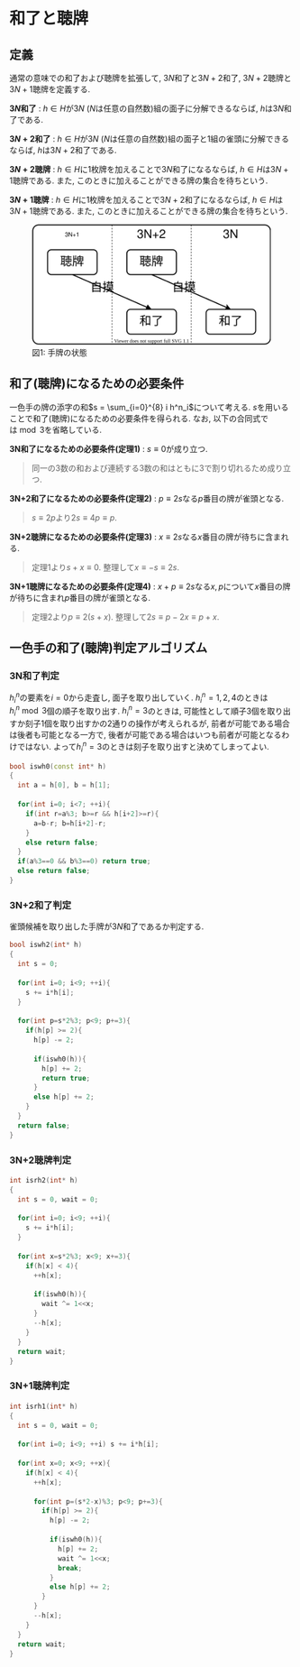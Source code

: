 # 和了と聴牌

## 定義

通常の意味での和了および聴牌を拡張して, $3N$和了と$3N+2$和了, $3N+2$聴牌と$3N+1$聴牌を定義する.

**$3N$和了**
: $h \in H$が$3N$ ($N$は任意の自然数)組の面子に分解できるならば, $h$は$3N$和了である.

**$3N+2$和了**
: $h \in H$が$3N$ ($N$は任意の自然数)組の面子と1組の雀頭に分解できるならば, $h$は$3N+2$和了である.

**$3N+2$聴牌**
: $h \in H$に1枚牌を加えることで$3N$和了になるならば, $h \in H$は$3N+1$聴牌である. また, このときに加えることができる牌の集合を待ちという.

**$3N+1$聴牌**
: $h \in H$に1枚牌を加えることで$3N+2$和了になるならば, $h \in H$は$3N+1$聴牌である. また, このときに加えることができる牌の集合を待ちという.

<figure text-align="center">
  <img src="../img/states.svg"/>
  <figcaption>図1: 手牌の状態</figcaption>
</figure>

## 和了(聴牌)になるための必要条件

一色手の牌の添字の和$s = \sum_{i=0}^{8} i h^n_i$について考える. $s$を用いることで和了(聴牌)になるための必要条件を得られる. なお, 以下の合同式では$\bmod 3$を省略している.

**3N和了になるための必要条件(定理1)**
: $s \equiv 0$が成り立つ.

> 同一の3数の和および連続する3数の和はともに3で割り切れるため成り立つ.

**3N+2和了になるための必要条件(定理2)**
: $p \equiv 2s$なる$p$番目の牌が雀頭となる.

> $s \equiv 2p$より$2s \equiv 4p \equiv p$.

**3N+2聴牌になるための必要条件(定理3)**
: $x \equiv 2s$なる$x$番目の牌が待ちに含まれる.

> 定理1より$s+x \equiv 0$. 整理して$x \equiv -s \equiv 2s$.

**3N+1聴牌になるための必要条件(定理4)**
: $x + p \equiv 2s$なる$x, p$について$x$番目の牌が待ちに含まれ$p$番目の牌が雀頭となる.

> 定理2より$p \equiv 2(s+x)$. 整理して$2s \equiv p - 2x \equiv p + x$.

## 一色手の和了(聴牌)判定アルゴリズム

### 3N和了判定

$h^n_i$の要素を$i=0$から走査し, 面子を取り出していく. $h^n_i = 1, 2, 4$のときは$h^n_i \bmod 3$個の順子を取り出す. $h^n_i = 3$のときは, 可能性として順子3個を取り出すか刻子1個を取り出すかの2通りの操作が考えられるが, 前者が可能である場合は後者も可能となる一方で, 後者が可能である場合はいつも前者が可能となるわけではない. よって$h^n_i = 3$のときは刻子を取り出すと決めてしまってよい.

```cpp
bool iswh0(const int* h)
{
  int a = h[0], b = h[1];

  for(int i=0; i<7; ++i){
    if(int r=a%3; b>=r && h[i+2]>=r){
      a=b-r; b=h[i+2]-r;
    }
    else return false;
  }
  if(a%3==0 && b%3==0) return true;
  else return false;
}
```

### 3N+2和了判定

雀頭候補を取り出した手牌が$3N$和了であるか判定する.

```cpp
bool iswh2(int* h)
{
  int s = 0;

  for(int i=0; i<9; ++i){
    s += i*h[i];
  }

  for(int p=s*2%3; p<9; p+=3){
    if(h[p] >= 2){
      h[p] -= 2;

      if(iswh0(h)){
        h[p] += 2;
        return true;
      }
      else h[p] += 2;
    }
  }
  return false;
}
```

### 3N+2聴牌判定

```cpp
int isrh2(int* h)
{
  int s = 0, wait = 0;

  for(int i=0; i<9; ++i){
    s += i*h[i];
  }

  for(int x=s*2%3; x<9; x+=3){
    if(h[x] < 4){
      ++h[x];

      if(iswh0(h)){
        wait ^= 1<<x;
      }
      --h[x];
    }
  }
  return wait;
}
```

### 3N+1聴牌判定

```cpp
int isrh1(int* h)
{
  int s = 0, wait = 0;

  for(int i=0; i<9; ++i) s += i*h[i];

  for(int x=0; x<9; ++x){
    if(h[x] < 4){
      ++h[x];

      for(int p=(s*2-x)%3; p<9; p+=3){
        if(h[p] >= 2){
          h[p] -= 2;

          if(iswh0(h)){
            h[p] += 2;
            wait ^= 1<<x;
            break;
          }
          else h[p] += 2;
        }
      }
      --h[x];
    }
  }
  return wait;
}
```
